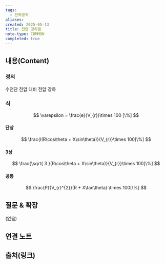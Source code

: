 ```yaml
---
tags:
  - 전력공학
aliases: 
created: 2025-05-13
title: 전압 강하율
note-type: COMMON
completed: true
---
```


## 내용(Content)
### 정의
수전단 전압 대비 전압 강하

### 식
$$
\varepsilon = \frac{e}{V_{r}}\times 100 [\%]
$$
#### 단상
$$
\frac{I(R\cos\theta + X\sin\theta)}{V_{r}}\times 100[\%]
$$
#### 3상
$$
\frac{\sqrt{ 3 }(R\cos\theta + X\sin\theta)}{V_{r}}\times 100[\%]
$$

#### 공통
$$
\frac{P}{V_{r}^{2}}(R + X\tan\theta) \times 100[\%]
$$

## 질문 & 확장

(없음)

## 연결 노트

## 출처(링크)

